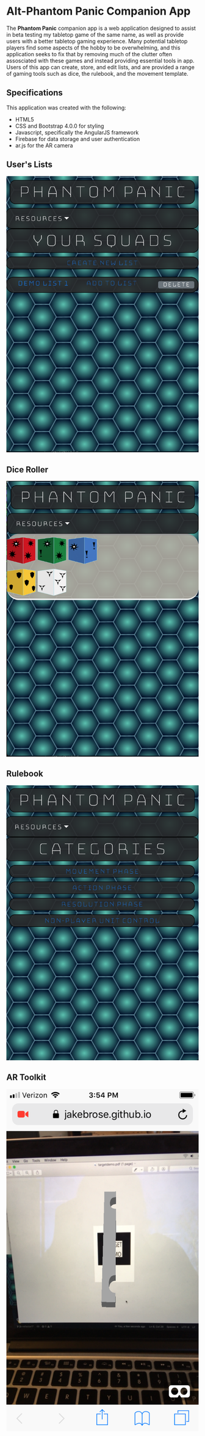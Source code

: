 # Alt-Phantom Panic Companion App


The __Phantom Panic__ companion app is a web application designed to assist in beta testing my tabletop game of the same name, as well as provide users with a better tabletop gaming experience. Many potential tabletop players find some aspects of the hobby to be overwhelming, and this application seeks to fix that by removing much of the clutter often assosciated with these games and instead providing essential tools in app. Users of this app can create, store, and edit lists, and are provided a range of gaming tools such as dice, the rulebook, and the movement template. 

## Specifications
This application was created with the following:
+ HTML5
+ CSS and Bootstrap 4.0.0 for styling
+ Javascript, specifically the AngularJS framework
+ Firebase for data storage and user authentication
+ ar.js for the AR camera


## User's Lists
![user list page](https://github.com/JakeBrose/PhantomPanic/blob/master/images/readmeImg/lists.png)

## Dice Roller
![dice roller](https://github.com/JakeBrose/PhantomPanic/blob/master/images/readmeImg/dice.png)

## Rulebook
![rulebook](https://github.com/JakeBrose/PhantomPanic/blob/master/images/readmeImg/rulebook.png)

## AR Toolkit
![arToolkit](https://github.com/JakeBrose/PhantomPanic/blob/master/images/readmeImg/templateIMG.png)